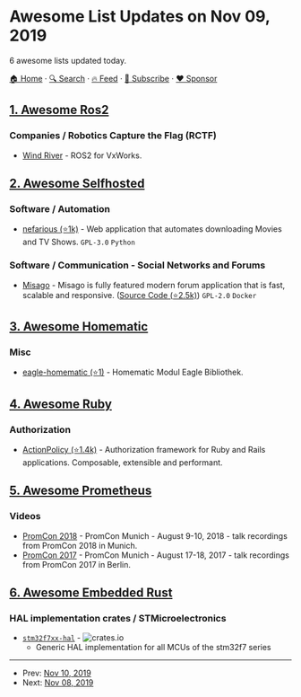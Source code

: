 # Awesome List Updates on Nov 09, 2019

6 awesome lists updated today.

[🏠 Home](/README.md) · [🔍 Search](https://www.trackawesomelist.com/search/) · [🔥 Feed](https://www.trackawesomelist.com/rss.xml) · [📮 Subscribe](https://trackawesomelist.us17.list-manage.com/subscribe?u=d2f0117aa829c83a63ec63c2f&id=36a103854c) · [❤️  Sponsor](https://github.com/sponsors/theowenyoung)



## [1. Awesome Ros2](/content/fkromer/awesome-ros2/README.md)

### Companies / Robotics Capture the Flag (RCTF)

*   [Wind River](https://labs.windriver.com/ros2-for-vxworks/) - ROS2 for VxWorks.

## [2. Awesome Selfhosted](/content/awesome-selfhosted/awesome-selfhosted/README.md)

### Software / Automation

*   [nefarious (⭐1k)](https://github.com/lardbit/nefarious) - Web application that automates downloading Movies and TV Shows. `GPL-3.0` `Python`

### Software / Communication - Social Networks and Forums

*   [Misago](https://misago-project.org/) - Misago is fully featured modern forum application that is fast, scalable and responsive. ([Source Code (⭐2.5k)](https://github.com/rafalp/Misago)) `GPL-2.0` `Docker`

## [3. Awesome Homematic](/content/homematic-community/awesome-homematic/README.md)

### Misc

*   [eagle-homematic (⭐1)](https://github.com/dersimn/eagle-homematic) - Homematic Modul Eagle Bibliothek.

## [4. Awesome Ruby](/content/markets/awesome-ruby/README.md)

### Authorization

*   [ActionPolicy (⭐1.4k)](https://github.com/palkan/action_policy) - Authorization framework for Ruby and Rails applications. Composable, extensible and performant.

## [5. Awesome Prometheus](/content/roaldnefs/awesome-prometheus/README.md)

### Videos

*   [PromCon 2018](https://www.youtube.com/playlist?list=PLoz-W_CUquUlml1wBtQVBKErwoszt5B0h) - PromCon Munich - August 9-10, 2018 - talk recordings from PromCon 2018 in Munich.
*   [PromCon 2017](https://www.youtube.com/playlist?list=PLoz-W_CUquUlnvoEBbqChb7A0ZEZsWSXt) - PromCon Munich - August 17-18, 2017 - talk recordings from PromCon 2017 in Berlin.

## [6. Awesome Embedded Rust](/content/rust-embedded/awesome-embedded-rust/README.md)

### HAL implementation crates / STMicroelectronics

*   [`stm32f7xx-hal`](https://crates.io/crates/stm32f7xx-hal) - ![crates.io](https://img.shields.io/crates/v/stm32f7xx-hal.svg)
    *   Generic HAL implementation for all MCUs of the stm32f7 series

---

- Prev: [Nov 10, 2019](/content/2019/11/10/README.md)
- Next: [Nov 08, 2019](/content/2019/11/08/README.md)